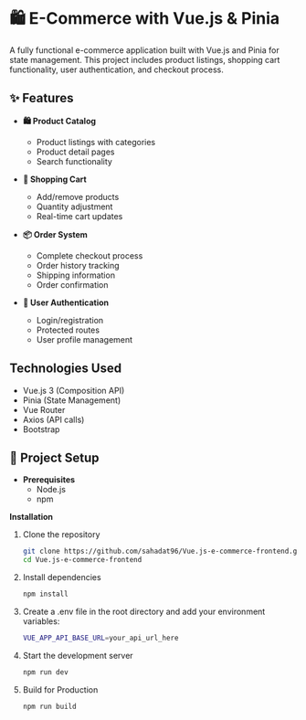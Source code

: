 # 🛍️ E-Commerce with Vue.js & Pinia  

A fully functional e-commerce application built with Vue.js and Pinia for state management. This project includes product listings, shopping cart functionality, user authentication, and checkout process.  

## ✨ Features  

- **🛍️ Product Catalog**  
  - Product listings with categories
  - Product detail pages
  -  Search functionality

- **🛒 Shopping Cart**  
  - Add/remove products  
  - Quantity adjustment
  - Real-time cart updates  

- **📦 Order System**  
  - Complete checkout process  
  - Order history tracking
  - Shipping information
  - Order confirmation

- **🔐 User Authentication**  
  - Login/registration
  - Protected routes
  - User profile management

##  Technologies Used  
   - Vue.js 3 (Composition API)
   - Pinia (State Management)
   - Vue Router
   - Axios (API calls)
   - Bootstrap

## 🚀 Project Setup  
- **Prerequisites**  
  - Node.js  
  - npm 
 
**Installation**
1. Clone the repository
   ```bash
   git clone https://github.com/sahadat96/Vue.js-e-commerce-frontend.git
   cd Vue.js-e-commerce-frontend
   ```
   
2. Install dependencies
   ```bash
   npm install
   ```
   
3. Create a .env file in the root directory and add your environment variables:
   ```bash
   VUE_APP_API_BASE_URL=your_api_url_here
   ```

4. Start the development server
   ```bash
   npm run dev
   ```

5. Build for Production
   ```bash
   npm run build
   ```
